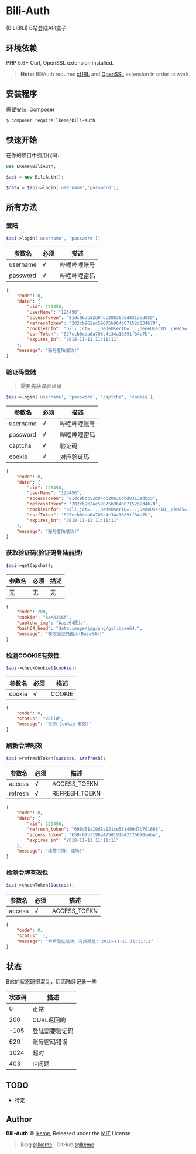 # Bili-Auth
(BILIBILI) B站登陆API盒子

## 环境依赖
PHP 5.6+ Curl, OpenSSL extension installed.
> **Note:** BiliAuth requires [cURL](http://php.net/manual/en/book.curl.php) and [OpenSSL](http://php.net/manual/en/book.openssl.php) extension in order to work.

## 安装程序
需要安装: [Composer](https://getcomposer.org)

```bash
$ composer require lkeme/bili-auth
```

## 快速开始
在你的项目中引用代码:

```php
use Lkeme\BiliAuth;

$api = new BiliAuth();

$data = $api->login('username','password');
```

## 所有方法

### 登陆
```php
$api->login('username', 'password');
```

|参数名|必须|描述|
| ------ |-------|-----------|
|username|√      |哔哩哔哩账号|
|password|√      |哔哩哔哩密码|

```json
{
	"code": 0,
	"data": {
		"uid": 123456,
		"userName": "123456",
		"accessToken": "81dc9bdb52d04dc20036dbd8313ed055",
		"refreshToken": "202cb962ac59075b964b07152d234b70",
		"cookieInfo": "bili_jct=...;DedeUserID=...;DedeUserID__ckMd5=...;sid=...;SESSDATA=...;",
		"csrfToken": "827ccb0eea8a706c4c34a16891f84e7b",
		"expires_in": "2018-11-11 11:11:11"
	},
	"message": "账号登陆成功!"
}
```

### 验证码登陆
> 需要先获取验证码
```php
$api->login('username', 'password', 'captcha', 'cookie');
```

|参数名|必须|描述|
| ------ |-------|-----------|
|username|√      |哔哩哔哩账号|
|password|√      |哔哩哔哩密码|
|captcha |√      |验证码      |
|cookie  |√      |对应验证码  |

```json
{
	"code": 0,
	"data": {
		"uid": 123456,
		"userName": "123456",
		"accessToken": "81dc9bdb52d04dc20036dbd8313ed055",
		"refreshToken": "202cb962ac59075b964b07152d234b70",
		"cookieInfo": "bili_jct=...;DedeUserID=...;DedeUserID__ckMd5=...;sid=...;SESSDATA=...;",
		"csrfToken": "827ccb0eea8a706c4c34a16891f84e7b",
		"expires_in": "2018-11-11 11:11:11"
	},
	"message": "账号登陆成功!"
}
```

      	
### 获取验证码(验证码登陆前提)
```php
$api->getCapcha();
```

|参数名|必须|描述|
| ------ |-------|-----------|
|无      |无     |无          |

```json
{
	"code": 200,
	"cookie": "kxMAJX6f",
	"captcha_img": "base64图片",
	"bash64_head": "data:image/jpg/png/gif;base64,",
	"message": "获取验证码图片(Base64)!"
}
```


### 检测COOKIE有效性
```php
$api->checkCookie($cookie);
```

|参数名|必须|描述|
| ------ |-------|-----------|
|cookie  |√      |COOKIE     |

```json
{
	"code": 0,
	"status": "valid",
	"message": "检测 Cookie 有效!"
}
```

### 刷新令牌时效
```php
$api->refreshToken($access, $refresh);
```

|参数名|必须|描述|
| ------ |-------|-----------|
|access  |√      |ACCESS_TOEKN|
|refresh  |√     |REFRESH_TOEKN|

```json
{
	"code": 0,
	"data": {
		"mid": 123456,
		"refresh_token": "698d51a19d8a121ce581499d7b701668",
		"access_token": "b59c67bf196a4758191e42f76670ceba",
		"expires_in": "2018-11-11 11:11:11"
	},
	"message": "续签令牌: 成功!"
}
```

### 检测令牌有效性
```php
$api->checkToken($access);
```

|参数名|必须|描述|
| ------ |-------|-----------|
|access  |√      |ACCESS_TOEKN|

```json
{
	"code": 0,
	"status": 1,
	"message": "令牌验证成功，有效期至: 2018-11-11 11:11:11"
}
```

## 状态
B站的状态码很混乱，后面陆续记录一些

|状态码|描述|
| ------ | ---------- |
|0     |正常           |
|200  |CURL返回的     |
|-105  |登陆需要验证码 |
|629  |账号密码错误    |
|1024  |超时           |
|403  |IP问题          |


## TODO
- 待定


## Author

**Bili-Auth** © [lkeme](https://github.com/lkeme), Released under the [MIT](./LICENSE) License.<br>

> Blog [@lkeme](https://mudew.com) · GitHub [@lkeme](https://github.com/lkeme) 
